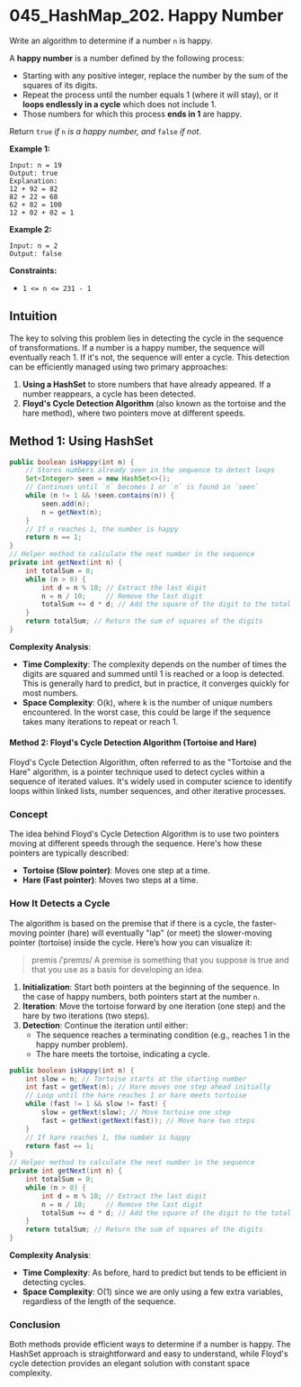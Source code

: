 # 045_HashMap_202. Happy Number

Write an algorithm to determine if a number `n` is happy.

A **happy number** is a number defined by the following process:

- Starting with any positive integer, replace the number by the sum of the squares of its digits.
- Repeat the process until the number equals 1 (where it will stay), or it **loops endlessly in a cycle** which does not include 1.
- Those numbers for which this process **ends in 1** are happy.

Return `true` *if* `n` *is a happy number, and* `false` *if not*.

 

**Example 1:**

```
Input: n = 19
Output: true
Explanation:
12 + 92 = 82
82 + 22 = 68
62 + 82 = 100
12 + 02 + 02 = 1
```

**Example 2:**

```
Input: n = 2
Output: false
```

 

**Constraints:**

- `1 <= n <= 231 - 1`



## Intuition

The key to solving this problem lies in detecting the cycle in the sequence of transformations. If a number is a happy number, the sequence will eventually reach 1. If it's not, the sequence will enter a cycle. This detection can be efficiently managed using two primary approaches:
1. **Using a HashSet** to store numbers that have already appeared. If a number reappears, a cycle has been detected.
2. **Floyd's Cycle Detection Algorithm** (also known as the tortoise and the hare method), where two pointers move at different speeds.

## Method 1: Using HashSet

```java
public boolean isHappy(int n) {
    // Stores numbers already seen in the sequence to detect loops
    Set<Integer> seen = new HashSet<>();
    // Continues until `n` becomes 1 or `n` is found in `seen`
    while (n != 1 && !seen.contains(n)) {
        seen.add(n);
        n = getNext(n);
    }
    // If n reaches 1, the number is happy
    return n == 1;
}
// Helper method to calculate the next number in the sequence
private int getNext(int n) {
    int totalSum = 0;
    while (n > 0) {
        int d = n % 10; // Extract the last digit
        n = n / 10;     // Remove the last digit
        totalSum += d * d; // Add the square of the digit to the total
    }
    return totalSum; // Return the sum of squares of the digits
}
```
**Complexity Analysis**:
- **Time Complexity**: The complexity depends on the number of times the digits are squared and summed until 1 is reached or a loop is detected. This is generally hard to predict, but in practice, it converges quickly for most numbers.
- **Space Complexity**: O(k), where k is the number of unique numbers encountered. In the worst case, this could be large if the sequence takes many iterations to repeat or reach 1.

#### Method 2: Floyd's Cycle Detection Algorithm (Tortoise and Hare)

Floyd's Cycle Detection Algorithm, often referred to as the "Tortoise and the Hare" algorithm, is a pointer technique used to detect cycles within a sequence of iterated values. It's widely used in computer science to identify loops within linked lists, number sequences, and other iterative processes.

### Concept

The idea behind Floyd's Cycle Detection Algorithm is to use two pointers moving at different speeds through the sequence. Here's how these pointers are typically described:

- **Tortoise (Slow pointer)**: Moves one step at a time.
- **Hare (Fast pointer)**: Moves two steps at a time.

### How It Detects a Cycle

The algorithm is based on the premise that if there is a cycle, the faster-moving pointer (hare) will eventually "lap" (or meet) the slower-moving pointer (tortoise) inside the cycle. Here’s how you can visualize it:

> premis /ˈpremɪs/ A premise is something that you suppose is true and that you use as a basis for developing an idea.

1. **Initialization**: Start both pointers at the beginning of the sequence. In the case of happy numbers, both pointers start at the number `n`.
2. **Iteration**: Move the tortoise forward by one iteration (one step) and the hare by two iterations (two steps).
3. **Detection**: Continue the iteration until either:
    - The sequence reaches a terminating condition (e.g., reaches 1 in the happy number problem).
    - The hare meets the tortoise, indicating a cycle.

```java
public boolean isHappy(int n) {
    int slow = n; // Tortoise starts at the starting number
    int fast = getNext(n); // Hare moves one step ahead initially
    // Loop until the hare reaches 1 or hare meets tortoise
    while (fast != 1 && slow != fast) {
        slow = getNext(slow); // Move tortoise one step
        fast = getNext(getNext(fast)); // Move hare two steps
    }
    // If hare reaches 1, the number is happy
    return fast == 1;
}
// Helper method to calculate the next number in the sequence
private int getNext(int n) {
    int totalSum = 0;
    while (n > 0) {
        int d = n % 10; // Extract the last digit
        n = n / 10;     // Remove the last digit
        totalSum += d * d; // Add the square of the digit to the total
    }
    return totalSum; // Return the sum of squares of the digits
}
```
**Complexity Analysis**:

- **Time Complexity**: As before, hard to predict but tends to be efficient in detecting cycles.
- **Space Complexity**: O(1) since we are only using a few extra variables, regardless of the length of the sequence.

### Conclusion

Both methods provide efficient ways to determine if a number is happy. The HashSet approach is straightforward and easy to understand, while Floyd's cycle detection provides an elegant solution with constant space complexity.